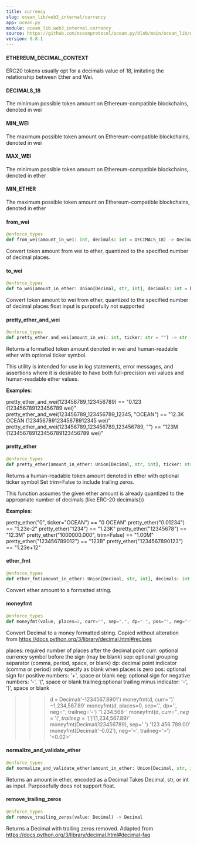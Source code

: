 ```yaml
---
title: currency
slug: ocean_lib/web3_internal/currency
app: ocean.py
module: ocean_lib.web3_internal.currency
source: https://github.com/oceanprotocol/ocean.py/blob/main/ocean_lib/web3_internal/currency.py
version: 0.8.1
---
```

#### ETHEREUM\_DECIMAL\_CONTEXT

ERC20 tokens usually opt for a decimals value of 18, imitating the
relationship between Ether and Wei.

#### DECIMALS\_18

The minimum possible token amount on Ethereum-compatible blockchains, denoted in wei

#### MIN\_WEI

The maximum possible token amount on Ethereum-compatible blockchains, denoted in wei

#### MAX\_WEI

The minimum possible token amount on Ethereum-compatible blockchains, denoted in ether

#### MIN\_ETHER

The maximum possible token amount on Ethereum-compatible blockchains, denoted in ether

#### from\_wei

```python
@enforce_types
def from_wei(amount_in_wei: int, decimals: int = DECIMALS_18) -> Decimal
```

Convert token amount from wei to ether, quantized to the specified number of decimal places.

#### to\_wei

```python
@enforce_types
def to_wei(amount_in_ether: Union[Decimal, str, int], decimals: int = DECIMALS_18) -> int
```

Convert token amount to wei from ether, quantized to the specified number of decimal places
float input is purposfully not supported

#### pretty\_ether\_and\_wei

```python
@enforce_types
def pretty_ether_and_wei(amount_in_wei: int, ticker: str = "") -> str
```

Returns a formatted token amount denoted in wei and human-readable ether
with optional ticker symbol.

This utility is intended for use in log statements, error messages, and
assertions where it is desirable to have both full-precision wei values and
human-readable ether values.

**Examples**:

  pretty_ether_and_wei(123456789_123456789) == "0.123 (123456789123456789 wei)"
  pretty_ether_and_wei(123456789_123456789_12345, "OCEAN") == "12.3K OCEAN (12345678912345678912345 wei)"
  pretty_ether_and_wei(123456789_123456789_123456789, "") == "123M (123456789123456789123456789 wei)"

#### pretty\_ether

```python
@enforce_types
def pretty_ether(amount_in_ether: Union[Decimal, str, int], ticker: str = "", trim: bool = True) -> str
```

Returns a human-readable token amount denoted in ether with optional ticker symbol
Set trim=False to include trailing zeros.

This function assumes the given ether amount is already quantized to
the appropriate number of decimals (like ERC-20 decimals())

**Examples**:

  pretty_ether("0", ticker="OCEAN") == "0 OCEAN"
  pretty_ether("0.01234") == "1.23e-2"
  pretty_ether("1234") == "1.23K"
  pretty_ether("12345678") == "12.3M"
  pretty_ether("1000000.000", trim=False) == "1.00M"
  pretty_ether("123456789012") == "123B"
  pretty_ether("1234567890123") == "1.23e+12"

#### ether\_fmt

```python
@enforce_types
def ether_fmt(amount_in_ether: Union[Decimal, str, int], decimals: int = DECIMALS_18, ticker: str = "") -> str
```

Convert ether amount to a formatted string.

#### moneyfmt

```python
@enforce_types
def moneyfmt(value, places=2, curr="", sep=",", dp=".", pos="", neg="-", trailneg="")
```

Convert Decimal to a money formatted string.
Copied without alteration from https://docs.python.org/3/library/decimal.html#recipes

places:  required number of places after the decimal point
curr:    optional currency symbol before the sign (may be blank)
sep:     optional grouping separator (comma, period, space, or blank)
dp:      decimal point indicator (comma or period)
         only specify as blank when places is zero
pos:     optional sign for positive numbers: '+', space or blank
neg:     optional sign for negative numbers: '-', '(', space or blank
trailneg:optional trailing minus indicator:  '-', ')', space or blank

>>> d = Decimal('-1234567.8901')
>>> moneyfmt(d, curr='$')
'-$1,234,567.89'
>>> moneyfmt(d, places=0, sep='.', dp='', neg='', trailneg='-')
'1.234.568-'
>>> moneyfmt(d, curr='$', neg='(', trailneg=')')
'($1,234,567.89)'
>>> moneyfmt(Decimal(123456789), sep=' ')
'123 456 789.00'
>>> moneyfmt(Decimal('-0.02'), neg='<', trailneg='>')
'<0.02>'

#### normalize\_and\_validate\_ether

```python
@enforce_types
def normalize_and_validate_ether(amount_in_ether: Union[Decimal, str, int]) -> Decimal
```

Returns an amount in ether, encoded as a Decimal
Takes Decimal, str, or int as input. Purposefully does not support float.

#### remove\_trailing\_zeros

```python
@enforce_types
def remove_trailing_zeros(value: Decimal) -> Decimal
```

Returns a Decimal with trailing zeros removed.
Adapted from https://docs.python.org/3/library/decimal.html#decimal-faq

